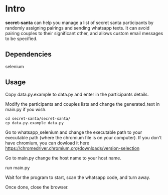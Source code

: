Intro
=====

**secret-santa** can help you manage a list of secret santa participants by
randomly assigning pairings and sending whatsapp texts. It can avoid pairing 
couples to their significant other, and allows custom email messages to be 
specified.

Dependencies
------------

selenium

Usage
-----

Copy data.py.example to data.py and enter in the participants details. 

Modify the participants and couples lists and change the generated_text in main.py if you wish.

    cd secret-santa/secret-santa/
    cp data.py.example data.py
    
Go to whatsapp_selenium and change the executable path to your executable path (where the chromium file is on your computer).
If you don't have chromium, you can dowload it here https://chromedriver.chromium.org/downloads/version-selection

Go to main.py change the host name to your host name.

run main.py

Wait for the program to start, scan the whatsapp code, and turn away.

Once done, close the browser.
